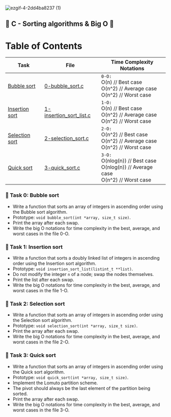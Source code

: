
![ezgif-4-2dd4ba8237 (1)](https://github.com/chloe0524/holbertonschool-sorting_algorithms/assets/127857895/3b4c6097-c4e8-4345-9eec-b9f4bc46162c)

## :large_orange_diamond: C - Sorting algorithms & Big O :large_orange_diamond:

# Table of Contents


| Task                           | File          | Time Complexity Notations                                      |
|--------------------------------|---------------|-----------------------------------------------------------------|
| [Bubble sort](#bubble-sort)    | [0-bubble_sort.c](./0-bubble_sort.c) | ``0-O:``<br> O(n)    // Best case<br> O(n^2)  // Average case<br> O(n^2)  // Worst case  |
| [Insertion sort](#insertion-sort) | [1-insertion_sort_list.c](./1-insertion_sort_list.c) | ``1-O:``<br> O(n)    // Best case<br> O(n^2)  // Average case<br> O(n^2)  // Worst case  |
| [Selection sort](#selection-sort) | [2-selection_sort.c](./2-selection_sort.c) | ``2-O:``<br> O(n^2)  // Best case<br> O(n^2)  // Average case<br> O(n^2)  // Worst case  |
| [Quick sort](#quick-sort)      | [3-quick_sort.c](./3-quick_sort.c) | ``3-O:``<br> O(nlog(n)) // Best case<br> O(nlog(n))  // Average case<br> O(n^2) // Worst case  |


### :small_orange_diamond: Task 0: Bubble sort

- Write a function that sorts an array of integers in ascending order using the Bubble sort algorithm.
- Prototype: `void bubble_sort(int *array, size_t size)`.
- Print the array after each swap.
- Write the big O notations for time complexity in the best, average, and worst cases in the file 0-O.



### :small_orange_diamond: Task 1: Insertion sort

- Write a function that sorts a doubly linked list of integers in ascending order using the Insertion sort algorithm.
- Prototype: `void insertion_sort_list(listint_t **list)`.
- Do not modify the integer `n` of a node; swap the nodes themselves.
- Print the list after each swap.
- Write the big O notations for time complexity in the best, average, and worst cases in the file 1-O.


### :small_orange_diamond: Task 2: Selection sort

- Write a function that sorts an array of integers in ascending order using the Selection sort algorithm.
- Prototype: `void selection_sort(int *array, size_t size)`.
- Print the array after each swap.
- Write the big O notations for time complexity in the best, average, and worst cases in the file 2-O.



### :small_orange_diamond: Task 3: Quick sort

- Write a function that sorts an array of integers in ascending order using the Quick sort algorithm.
- Prototype: `void quick_sort(int *array, size_t size)`.
- Implement the Lomuto partition scheme.
- The pivot should always be the last element of the partition being sorted.
- Print the array after each swap.
- Write the big O notations for time complexity in the best, average, and worst cases in the file 3-O.

